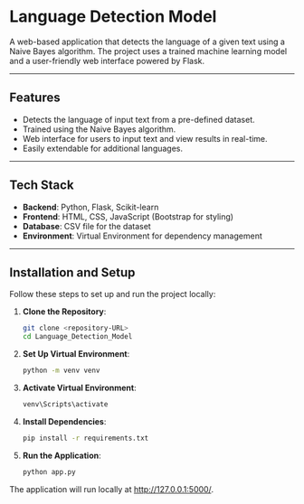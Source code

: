 # Language Detection Model

A web-based application that detects the language of a given text using a Naive Bayes algorithm. The project uses a trained machine learning model and a user-friendly web interface powered by Flask.

---

## Features

- Detects the language of input text from a pre-defined dataset.
- Trained using the Naive Bayes algorithm.
- Web interface for users to input text and view results in real-time.
- Easily extendable for additional languages.

---

## Tech Stack

- **Backend**: Python, Flask, Scikit-learn
- **Frontend**: HTML, CSS, JavaScript (Bootstrap for styling)
- **Database**: CSV file for the dataset
- **Environment**: Virtual Environment for dependency management

---

## Installation and Setup

Follow these steps to set up and run the project locally:

1. **Clone the Repository**:
   ```bash
   git clone <repository-URL>
   cd Language_Detection_Model
2. **Set Up Virtual Environment**:
   ```bash
   python -m venv venv
3. **Activate Virtual Environment**:
    ```bash
   venv\Scripts\activate
4. **Install Dependencies**:
    ```bash
    pip install -r requirements.txt
5. **Run the Application**:
   ```bash
   python app.py

The application will run locally at http://127.0.0.1:5000/.

